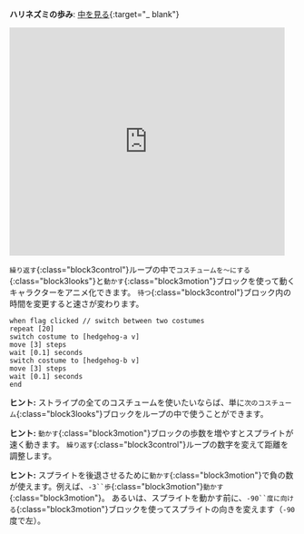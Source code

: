 **ハリネズミの歩み**: [中を見る](https://scratch.mit.edu/projects/499398615/editor){:target="_ blank"}

<div class="scratch-preview">
  <iframe allowtransparency="true" width="485" height="402" src="https://scratch.mit.edu/projects/embed/499398615/?autostart=false" frameborder="0"></iframe>
</div>

`繰り返す`{:class="block3control"}ループの中で`コスチュームを～にする`{:class="block3looks"}と`動かす`{:class="block3motion"}ブロックを使って動くキャラクターをアニメ化できます。 `待つ`{:class="block3control"}ブロック内の時間を変更すると速さが変わります。

```blocks3
when flag clicked // switch between two costumes
repeat [20]
switch costume to [hedgehog-a v]
move [3] steps
wait [0.1] seconds
switch costume to [hedgehog-b v]
move [3] steps
wait [0.1] seconds
end
```

**ヒント:** ストライプの全てのコスチュームを使いたいならば、単に`次のコスチューム`{:class="block3looks"}ブロックをループの中で使うことができます。

**ヒント:** `動かす`{:class="block3motion"}ブロックの歩数を増やすとスプライトが速く動きます。 `繰り返す`{:class="block3control"}ループの数字を変えて距離を調整します。

**ヒント:** スプライトを後退させるために`動かす`{:class="block3motion"}で負の数が使えます。例えば、`-3``歩`{:class="block3motion"}`動かす`{:class="block3motion"}。 あるいは、スプライトを動かす前に、`-90``度に向ける`{:class="block3motion"}ブロックを使ってスプライトの向きを変えます（`-90`度で左）。 

